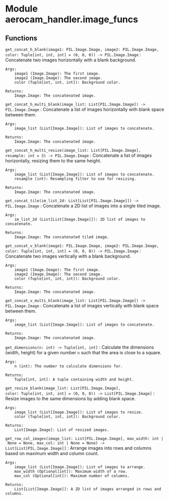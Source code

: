 Module aerocam_handler.image_funcs
==================================

Functions
---------

`get_concat_h_blank(image1: PIL.Image.Image, image2: PIL.Image.Image, color: Tuple[int, int, int] = (0, 0, 0)) ‑> PIL.Image.Image`
:   Concatenate two images horizontally with a blank background.
    
    Args:
        image1 (Image.Image): The first image.
        image2 (Image.Image): The second image.
        color (Tuple[int, int, int]): Background color.
    
    Returns:
        Image.Image: The concatenated image.

`get_concat_h_multi_blank(image_list: List[PIL.Image.Image]) ‑> PIL.Image.Image`
:   Concatenate a list of images horizontally with blank space between them.
    
    Args:
        image_list (List[Image.Image]): List of images to concatenate.
    
    Returns:
        Image.Image: The concatenated image.

`get_concat_h_multi_resize(image_list: List[PIL.Image.Image], resample: int = 3) ‑> PIL.Image.Image`
:   Concatenate a list of images horizontally, resizing them to the same height.
    
    Args:
        image_list (List[Image.Image]): List of images to concatenate.
        resample (int): Resampling filter to use for resizing.
    
    Returns:
        Image.Image: The concatenated image.

`get_concat_tile(im_list_2d: List[List[PIL.Image.Image]]) ‑> PIL.Image.Image`
:   Concatenate a 2D list of images into a single tiled image.
    
    Args:
        im_list_2d (List[List[Image.Image]]): 2D list of images to concatenate.
    
    Returns:
        Image.Image: The concatenated tiled image.

`get_concat_v_blank(image1: PIL.Image.Image, image2: PIL.Image.Image, color: Tuple[int, int, int] = (0, 0, 0)) ‑> PIL.Image.Image`
:   Concatenate two images vertically with a blank background.
    
    Args:
        image1 (Image.Image): The first image.
        image2 (Image.Image): The second image.
        color (Tuple[int, int, int]): Background color.
    
    Returns:
        Image.Image: The concatenated image.

`get_concat_v_multi_blank(image_list: List[PIL.Image.Image]) ‑> PIL.Image.Image`
:   Concatenate a list of images vertically with blank space between them.
    
    Args:
        image_list (List[Image.Image]): List of images to concatenate.
    
    Returns:
        Image.Image: The concatenated image.

`get_dimensions(n: int) ‑> Tuple[int, int]`
:   Calculate the dimensions (width, height) for a given number `n` such that the area is close to a square.
    
    Args:
        n (int): The number to calculate dimensions for.
    
    Returns:
        Tuple[int, int]: A tuple containing width and height.

`get_resize_blank(image_list: List[PIL.Image.Image], color: Tuple[int, int, int] = (0, 0, 0)) ‑> List[PIL.Image.Image]`
:   Resize images to the same dimensions by adding blank space.
    
    Args:
        image_list (List[Image.Image]): List of images to resize.
        color (Tuple[int, int, int]): Background color.
    
    Returns:
        List[Image.Image]: List of resized images.

`get_row_col_images(image_list: List[PIL.Image.Image], max_width: int | None = None, max_col: int | None = None) ‑> List[List[PIL.Image.Image]]`
:   Arrange images into rows and columns based on maximum width and column count.
    
    Args:
        image_list (List[Image.Image]): List of images to arrange.
        max_width (Optional[int]): Maximum width of a row.
        max_col (Optional[int]): Maximum number of columns.
    
    Returns:
        List[List[Image.Image]]: A 2D list of images arranged in rows and columns.
